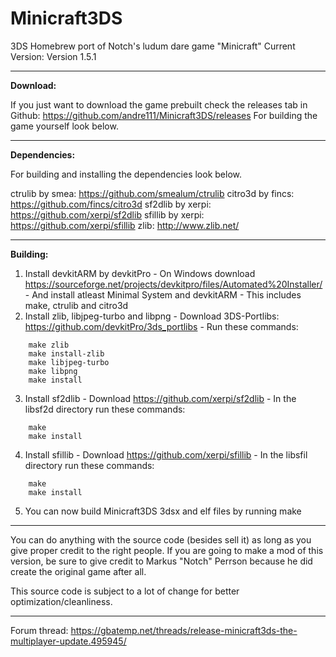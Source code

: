 # Minicraft3DS
3DS Homebrew port of Notch's ludum dare game "Minicraft"
Current Version: Version 1.5.1


----------

**Download:**

If you just want to download the game prebuilt check the releases tab in Github:
https://github.com/andre111/Minicraft3DS/releases
For building the game yourself look below.


----------


**Dependencies:**

For building and installing the dependencies look below.

ctrulib by smea: https://github.com/smealum/ctrulib
citro3d by fincs: https://github.com/fincs/citro3d
sf2dlib by xerpi: https://github.com/xerpi/sf2dlib
sfillib by xerpi: https://github.com/xerpi/sfillib
zlib: http://www.zlib.net/


----------


**Building:**

1. Install devkitARM by devkitPro
		- On Windows download https://sourceforge.net/projects/devkitpro/files/Automated%20Installer/
		- And install atleast Minimal System and devkitARM
		- This includes make, ctrulib and citro3d
2. Install zlib, libjpeg-turbo and libpng
		- Download 3DS-Portlibs: https://github.com/devkitPro/3ds_portlibs
		- Run these commands:
		
```
    make zlib
    make install-zlib
    make libjpeg-turbo
    make libpng
    make install
```

3. Install sf2dlib
		- Download https://github.com/xerpi/sf2dlib
		- In the libsf2d directory run these commands:
```
	make
	make install
```
4. Install sfillib
		- Download https://github.com/xerpi/sfillib
		- In the libsfil directory run these commands:
```
	make
	make install
```

5. You can now build Minicraft3DS 3dsx and elf files by running make


----------


You can do anything with the source code (besides sell it) as long as you give proper credit to the right people. 
If you are going to make a mod of this version, be sure to give credit to Markus "Notch" Perrson because he did create the original game after all.

This source code is subject to a lot of change for better optimization/cleanliness.


----------


Forum thread: https://gbatemp.net/threads/release-minicraft3ds-the-multiplayer-update.495945/
